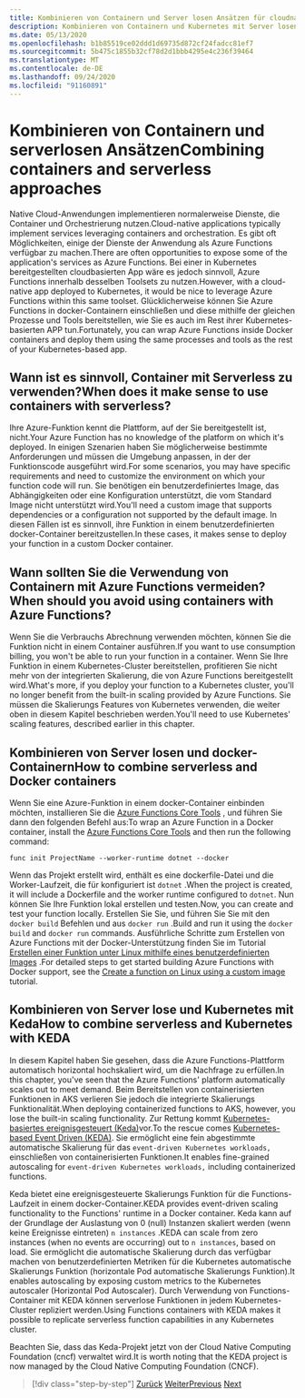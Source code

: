 ```yaml
---
title: Kombinieren von Containern und Server losen Ansätzen für cloudnative Dienste
description: Kombinieren von Containern und Kubernetes mit Server losen Ansätzen
ms.date: 05/13/2020
ms.openlocfilehash: b1b85519ce02ddd1d69735d872cf24fadcc81ef7
ms.sourcegitcommit: 5b475c1855b32cf78d2d1bbb4295e4c236f39464
ms.translationtype: MT
ms.contentlocale: de-DE
ms.lasthandoff: 09/24/2020
ms.locfileid: "91160891"
---
```

# <a name="combining-containers-and-serverless-approaches"></a><span data-ttu-id="cf77f-103">Kombinieren von Containern und serverlosen Ansätzen</span><span class="sxs-lookup"><span data-stu-id="cf77f-103">Combining containers and serverless approaches</span></span>

<span data-ttu-id="cf77f-104">Native Cloud-Anwendungen implementieren normalerweise Dienste, die Container und Orchestrierung nutzen.</span><span class="sxs-lookup"><span data-stu-id="cf77f-104">Cloud-native applications typically implement services leveraging containers and orchestration.</span></span> <span data-ttu-id="cf77f-105">Es gibt oft Möglichkeiten, einige der Dienste der Anwendung als Azure Functions verfügbar zu machen.</span><span class="sxs-lookup"><span data-stu-id="cf77f-105">There are often opportunities to expose some of the application's services as Azure Functions.</span></span> <span data-ttu-id="cf77f-106">Bei einer in Kubernetes bereitgestellten cloudbasierten App wäre es jedoch sinnvoll, Azure Functions innerhalb desselben Toolsets zu nutzen.</span><span class="sxs-lookup"><span data-stu-id="cf77f-106">However, with a cloud-native app deployed to Kubernetes, it would be nice to leverage Azure Functions within this same toolset.</span></span> <span data-ttu-id="cf77f-107">Glücklicherweise können Sie Azure Functions in docker-Containern einschließen und diese mithilfe der gleichen Prozesse und Tools bereitstellen, wie Sie es auch im Rest ihrer Kubernetes-basierten APP tun.</span><span class="sxs-lookup"><span data-stu-id="cf77f-107">Fortunately, you can wrap Azure Functions inside Docker containers and deploy them using the same processes and tools as the rest of your Kubernetes-based app.</span></span>

## <a name="when-does-it-make-sense-to-use-containers-with-serverless"></a><span data-ttu-id="cf77f-108">Wann ist es sinnvoll, Container mit Serverless zu verwenden?</span><span class="sxs-lookup"><span data-stu-id="cf77f-108">When does it make sense to use containers with serverless?</span></span>

<span data-ttu-id="cf77f-109">Ihre Azure-Funktion kennt die Plattform, auf der Sie bereitgestellt ist, nicht.</span><span class="sxs-lookup"><span data-stu-id="cf77f-109">Your Azure Function has no knowledge of the platform on which it's deployed.</span></span> <span data-ttu-id="cf77f-110">In einigen Szenarien haben Sie möglicherweise bestimmte Anforderungen und müssen die Umgebung anpassen, in der der Funktionscode ausgeführt wird.</span><span class="sxs-lookup"><span data-stu-id="cf77f-110">For some scenarios, you may have specific requirements and need to customize the environment on which your function code will run.</span></span> <span data-ttu-id="cf77f-111">Sie benötigen ein benutzerdefiniertes Image, das Abhängigkeiten oder eine Konfiguration unterstützt, die vom Standard Image nicht unterstützt wird.</span><span class="sxs-lookup"><span data-stu-id="cf77f-111">You'll need a custom image that supports dependencies or a configuration not supported by the default image.</span></span> <span data-ttu-id="cf77f-112">In diesen Fällen ist es sinnvoll, ihre Funktion in einem benutzerdefinierten docker-Container bereitzustellen.</span><span class="sxs-lookup"><span data-stu-id="cf77f-112">In these cases, it makes sense to deploy your function in a custom Docker container.</span></span>

## <a name="when-should-you-avoid-using-containers-with-azure-functions"></a><span data-ttu-id="cf77f-113">Wann sollten Sie die Verwendung von Containern mit Azure Functions vermeiden?</span><span class="sxs-lookup"><span data-stu-id="cf77f-113">When should you avoid using containers with Azure Functions?</span></span>

<span data-ttu-id="cf77f-114">Wenn Sie die Verbrauchs Abrechnung verwenden möchten, können Sie die Funktion nicht in einem Container ausführen.</span><span class="sxs-lookup"><span data-stu-id="cf77f-114">If you want to use consumption billing, you won't be able to run your function in a container.</span></span> <span data-ttu-id="cf77f-115">Wenn Sie Ihre Funktion in einem Kubernetes-Cluster bereitstellen, profitieren Sie nicht mehr von der integrierten Skalierung, die von Azure Functions bereitgestellt wird.</span><span class="sxs-lookup"><span data-stu-id="cf77f-115">What's more, if you deploy your function to a Kubernetes cluster, you'll no longer benefit from the built-in scaling provided by Azure Functions.</span></span> <span data-ttu-id="cf77f-116">Sie müssen die Skalierungs Features von Kubernetes verwenden, die weiter oben in diesem Kapitel beschrieben werden.</span><span class="sxs-lookup"><span data-stu-id="cf77f-116">You'll need to use Kubernetes' scaling features, described earlier in this chapter.</span></span>

## <a name="how-to-combine-serverless-and-docker-containers"></a><span data-ttu-id="cf77f-117">Kombinieren von Server losen und docker-Containern</span><span class="sxs-lookup"><span data-stu-id="cf77f-117">How to combine serverless and Docker containers</span></span>

<span data-ttu-id="cf77f-118">Wenn Sie eine Azure-Funktion in einem docker-Container einbinden möchten, installieren Sie die [Azure Functions Core Tools](https://github.com/Azure/azure-functions-core-tools) , und führen Sie dann den folgenden Befehl aus:</span><span class="sxs-lookup"><span data-stu-id="cf77f-118">To wrap an Azure Function in a Docker container, install the [Azure Functions Core Tools](https://github.com/Azure/azure-functions-core-tools) and then run the following command:</span></span>

```console
func init ProjectName --worker-runtime dotnet --docker
```

<span data-ttu-id="cf77f-119">Wenn das Projekt erstellt wird, enthält es eine dockerfile-Datei und die Worker-Laufzeit, die für konfiguriert ist `dotnet` .</span><span class="sxs-lookup"><span data-stu-id="cf77f-119">When the project is created, it will include a Dockerfile and the worker runtime configured to `dotnet`.</span></span> <span data-ttu-id="cf77f-120">Nun können Sie Ihre Funktion lokal erstellen und testen.</span><span class="sxs-lookup"><span data-stu-id="cf77f-120">Now, you can create and test your function locally.</span></span> <span data-ttu-id="cf77f-121">Erstellen Sie Sie, und führen Sie Sie mit den  `docker build` Befehlen und aus `docker run` .</span><span class="sxs-lookup"><span data-stu-id="cf77f-121">Build and run it using the  `docker build` and `docker run` commands.</span></span> <span data-ttu-id="cf77f-122">Ausführliche Schritte zum Erstellen von Azure Functions mit der Docker-Unterstützung finden Sie im Tutorial [Erstellen einer Funktion unter Linux mithilfe eines benutzerdefinierten Images](/azure/azure-functions/functions-create-function-linux-custom-image) .</span><span class="sxs-lookup"><span data-stu-id="cf77f-122">For detailed steps to get started building Azure Functions with Docker support, see the [Create a function on Linux using a custom image](/azure/azure-functions/functions-create-function-linux-custom-image) tutorial.</span></span>

## <a name="how-to-combine-serverless-and-kubernetes-with-keda"></a><span data-ttu-id="cf77f-123">Kombinieren von Server lose und Kubernetes mit Keda</span><span class="sxs-lookup"><span data-stu-id="cf77f-123">How to combine serverless and Kubernetes with KEDA</span></span>

<span data-ttu-id="cf77f-124">In diesem Kapitel haben Sie gesehen, dass die Azure Functions-Plattform automatisch horizontal hochskaliert wird, um die Nachfrage zu erfüllen.</span><span class="sxs-lookup"><span data-stu-id="cf77f-124">In this chapter, you've seen that the Azure Functions' platform automatically scales out to meet demand.</span></span> <span data-ttu-id="cf77f-125">Beim Bereitstellen von containerisierten Funktionen in AKS verlieren Sie jedoch die integrierte Skalierungs Funktionalität.</span><span class="sxs-lookup"><span data-stu-id="cf77f-125">When deploying containerized functions to AKS, however, you lose the built-in scaling functionality.</span></span> <span data-ttu-id="cf77f-126">Zur Rettung kommt [Kubernetes-basiertes ereignisgesteuert (Keda)](/azure/azure-functions/functions-kubernetes-keda)vor.</span><span class="sxs-lookup"><span data-stu-id="cf77f-126">To the rescue comes [Kubernetes-based Event Driven (KEDA)](/azure/azure-functions/functions-kubernetes-keda).</span></span> <span data-ttu-id="cf77f-127">Sie ermöglicht eine fein abgestimmte automatische Skalierung für das `event-driven Kubernetes workloads,` einschließen von containerisierten Funktionen.</span><span class="sxs-lookup"><span data-stu-id="cf77f-127">It enables fine-grained autoscaling for `event-driven Kubernetes workloads,` including containerized functions.</span></span>

<span data-ttu-id="cf77f-128">Keda bietet eine ereignisgesteuerte Skalierungs Funktion für die Functions-Laufzeit in einem docker-Container.</span><span class="sxs-lookup"><span data-stu-id="cf77f-128">KEDA provides event-driven scaling functionality to the Functions' runtime in a Docker container.</span></span> <span data-ttu-id="cf77f-129">Keda kann auf der Grundlage der Auslastung von 0 (null) Instanzen skaliert werden (wenn keine Ereignisse eintreten) `n instances` .</span><span class="sxs-lookup"><span data-stu-id="cf77f-129">KEDA can scale from zero instances (when no events are occurring) out to `n instances`, based on load.</span></span> <span data-ttu-id="cf77f-130">Sie ermöglicht die automatische Skalierung durch das verfügbar machen von benutzerdefinierten Metriken für die Kubernetes automatische Skalierungs Funktion (horizontale Pod automatische Skalierungs Funktion).</span><span class="sxs-lookup"><span data-stu-id="cf77f-130">It enables autoscaling by exposing custom metrics to the Kubernetes autoscaler (Horizontal Pod Autoscaler).</span></span> <span data-ttu-id="cf77f-131">Durch Verwendung von Functions-Container mit KEDA können serverlose Funktionen in jedem Kubernetes-Cluster repliziert werden.</span><span class="sxs-lookup"><span data-stu-id="cf77f-131">Using Functions containers with KEDA makes it possible to replicate serverless function capabilities in any Kubernetes cluster.</span></span>

<span data-ttu-id="cf77f-132">Beachten Sie, dass das Keda-Projekt jetzt von der Cloud Native Computing Foundation (cncf) verwaltet wird.</span><span class="sxs-lookup"><span data-stu-id="cf77f-132">It is worth noting that the KEDA project is now managed by the Cloud Native Computing Foundation (CNCF).</span></span>

>[!div class="step-by-step"]
><span data-ttu-id="cf77f-133">[Zurück](leverage-serverless-functions.md)
>[Weiter](deploy-containers-azure.md)</span><span class="sxs-lookup"><span data-stu-id="cf77f-133">[Previous](leverage-serverless-functions.md)
[Next](deploy-containers-azure.md)</span></span>
